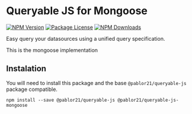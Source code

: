 # Queryable JS for Mongoose
<a href="https://www.npmjs.com/@pablor21/queryable-js-mongoose"><img src="https://img.shields.io/npm/v/@pablor21/queryable-js-mongoose.svg?v1" 
target="_blank" alt="NPM Version" /></a>
<a href="https://www.npmjs.com/@pablor21/queryable-js-mongoose"><img src="https://img.shields.io/npm/l/@pablor21/queryable-js-mongoose.svg?v1" target="_blank"  alt="Package License" /></a>
<a href="https://www.npmjs.com/@pablor21/queryable-js-mongoose"><img src="https://img.shields.io/npm/dt/@pablor21/queryable-js-mongoose.svg?v1" target="_blank"  alt="NPM Downloads" /></a>

Easy query your datasources using a unified query specification.

This is the mongoose implementation

## Instalation

You will need to install this package and the base ``` @pablor21/queryable-js ``` package compatible.

```
npm install --save @pablor21/queryable-js @pablor21/queryable-js-mongoose
```